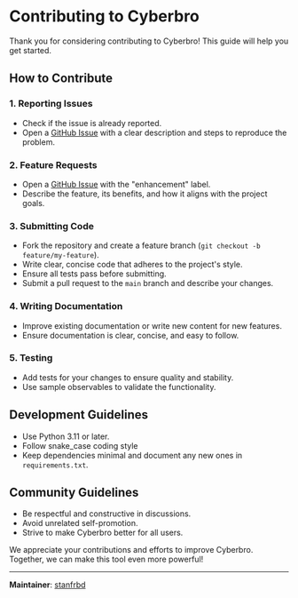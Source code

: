 # Contributing to Cyberbro

Thank you for considering contributing to Cyberbro! This guide will help you get started.

## How to Contribute

### 1. Reporting Issues
- Check if the issue is already reported.
- Open a [GitHub Issue](https://github.com/stanfrbd/cyberbro/issues) with a clear description and steps to reproduce the problem.

### 2. Feature Requests
- Open a [GitHub Issue](https://github.com/stanfrbd/cyberbro/issues) with the "enhancement" label.
- Describe the feature, its benefits, and how it aligns with the project goals.

### 3. Submitting Code
- Fork the repository and create a feature branch (`git checkout -b feature/my-feature`).
- Write clear, concise code that adheres to the project's style.
- Ensure all tests pass before submitting.
- Submit a pull request to the `main` branch and describe your changes.

### 4. Writing Documentation
- Improve existing documentation or write new content for new features.
- Ensure documentation is clear, concise, and easy to follow.

### 5. Testing
- Add tests for your changes to ensure quality and stability.
- Use sample observables to validate the functionality.

## Development Guidelines
- Use Python 3.11 or later.
- Follow snake_case coding style
- Keep dependencies minimal and document any new ones in `requirements.txt`.

## Community Guidelines
- Be respectful and constructive in discussions.
- Avoid unrelated self-promotion.
- Strive to make Cyberbro better for all users.

We appreciate your contributions and efforts to improve Cyberbro. Together, we can make this tool even more powerful!

---
**Maintainer**: [stanfrbd](https://github.com/stanfrbd)
